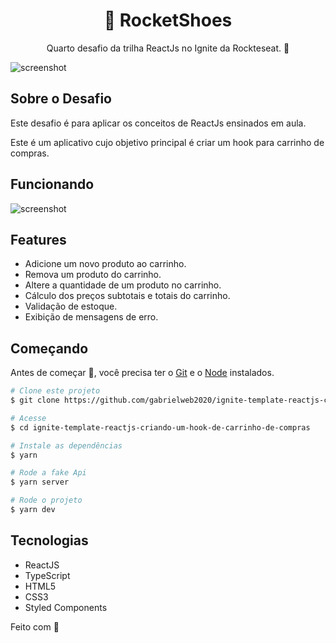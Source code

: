 <h1 align="center">👟 RocketShoes</h1>
<p align="center">Quarto desafio da trilha ReactJs no Ignite da Rockteseat. 🚀</p>

<img src="https://github.com/tiagopierre/challenge03-react-ignite-rocketshoes/blob/master/assets/screenshot.PNG" alt="screenshot"/>

<h2>Sobre o Desafio</h2>
<p>Este desafio é para aplicar os conceitos de ReactJs ensinados em aula.</p>
<p>Este é um aplicativo cujo objetivo principal é criar um hook para carrinho de compras.</p>

<h2>Funcionando</h2>

<img src="https://github.com/tiagopierre/challenge03-react-ignite-rocketshoes/blob/master/assets/screenshot.gif" alt="screenshot"/>

<h2>Features</h2>

<ul>
  <li>Adicione um novo produto ao carrinho.</li>
  <li>Remova um produto do carrinho.</li>
  <li>Altere a quantidade de um produto no carrinho.</li>
  <li>Cálculo dos preços subtotais e totais do carrinho.</li>
  <li>Validação de estoque.</li>
  <li>Exibição de mensagens de erro.</li>
</ul>

<h2>Começando</h2>

Antes de começar 🏁, você precisa ter o [Git](https://git-scm.com) e o [Node](https://nodejs.org/en/) instalados.

```bash
# Clone este projeto
$ git clone https://github.com/gabrielweb2020/ignite-template-reactjs-criando-um-hook-de-carrinho-de-compras

# Acesse
$ cd ignite-template-reactjs-criando-um-hook-de-carrinho-de-compras

# Instale as dependências
$ yarn

# Rode a fake Api
$ yarn server

# Rode o projeto
$ yarn dev

```

<h2>Tecnologias</h2>
<ul>
  <li>ReactJS</li>
  <li>TypeScript</li>
  <li>HTML5</li>
  <li>CSS3</li>
  <li>Styled Components</li>
</ul>

Feito com 💜
